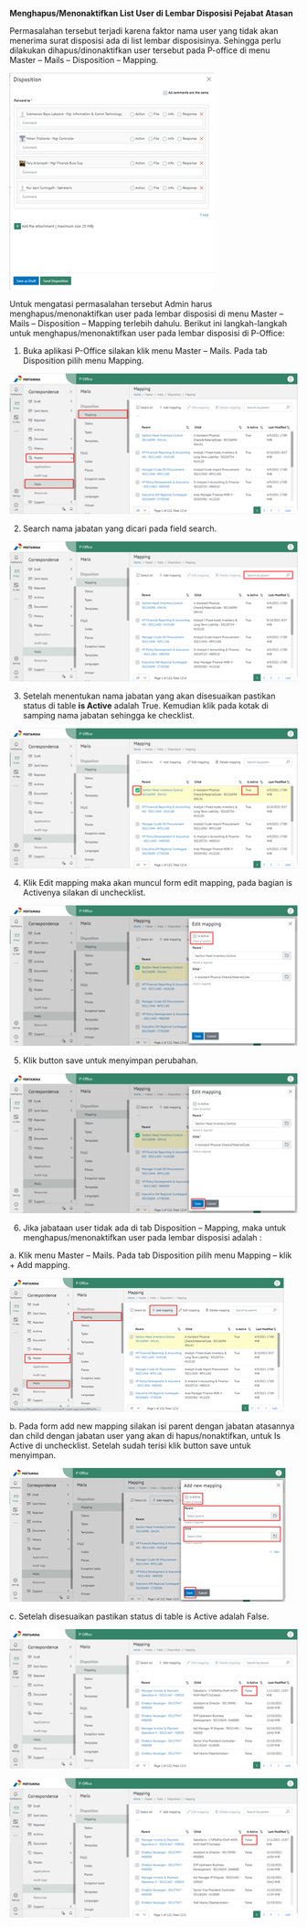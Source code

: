 **Menghapus/Menonaktifkan List User di Lembar Disposisi Pejabat Atasan**

Permasalahan tersebut terjadi karena faktor nama user yang tidak akan menerima surat disposisi ada di list lembar disposisinya. Sehingga perlu dilakukan dihapus/dinonaktifkan user tersebut pada P-office di menu Master – Mails – Disposition – Mapping.

![gambar](FAQ/01MLD.png)

Untuk mengatasi permasalahan tersebut Admin harus menghapus/menonaktifkan user pada lembar disposisi di menu Master – Mails – Disposition – Mapping terlebih dahulu. Berikut ini langkah-langkah untuk menghapus/menonaktifkan user pada lembar disposisi di P-Office:

1. Buka aplikasi P-Office silakan klik menu Master – Mails. Pada tab Disposition pilih menu Mapping.

![gambar](FAQ/02MLD.png)

2. Search nama jabatan yang dicari pada field search.

![gambar](FAQ/03MLD.png)

3. Setelah menentukan nama jabatan yang akan disesuaikan pastikan status di table **is Active** adalah True. Kemudian klik pada kotak di samping nama jabatan sehingga ke checklist.

![gambar](FAQ/04MLD.png)

4. Klik Edit mapping maka akan muncul form edit mapping, pada bagian is Activenya silakan di unchecklist.

![gambar](FAQ/05MLD.png)

5. Klik button save untuk menyimpan perubahan.

![gambar](FAQ/06MLD.png)

6. Jika jabataan user tidak ada di tab Disposition – Mapping, maka untuk menghapus/menonaktifkan user pada lembar disposisi adalah :

a. Klik menu Master – Mails. Pada tab Disposition pilih menu Mapping – klik + Add mapping.

![gambar](FAQ/07MLD.png)

b. Pada form add new mapping silakan isi parent dengan jabatan atasannya dan child dengan jabatan user yang akan di hapus/nonaktifkan, untuk Is Active di unchecklist. Setelah sudah terisi klik button save untuk menyimpan.

![gambar](FAQ/08MLD.png)

c. Setelah disesuaikan pastikan status di table is Active adalah False.

![gambar](FAQ/09MLD.png)

![gambar](FAQ/10MLD.png)
